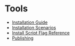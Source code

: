 # Tools

- [Installation Guide](docs/PROJECT_INSTALLATION.md)
- [Installation Scenarios](docs/PROJECT_INSTALLATION_SCENARIOS.md)
- [Install Script Flag Reference](docs/INSTALL_SCRIPT_FLAGS.md)
- [Publishing](docs/PUBLISHING.md)
